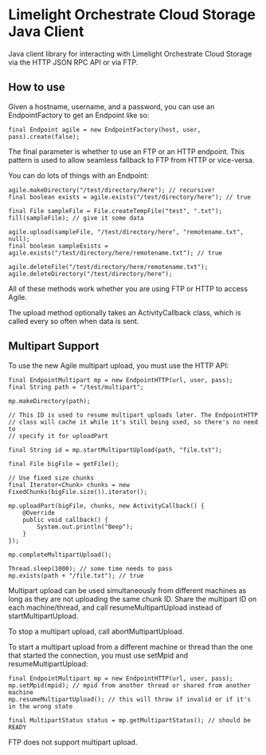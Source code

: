 Limelight Orchestrate Cloud Storage Java Client
======================

Java client library for interacting with Limelight Orchestrate Cloud Storage via the HTTP JSON RPC API or via FTP.

How to use
----------

Given a hostname, username, and a password, you can use an EndpointFactory to get an Endpoint like so:

    final Endpoint agile = new EndpointFactory(host, user, pass).create(false);

The final parameter is whether to use an FTP or an HTTP endpoint. This pattern is used to allow seamless fallback to FTP from HTTP or vice-versa.

You can do lots of things with an Endpoint:

    agile.makeDirectory("/test/directory/here"); // recursive!
    final boolean exists = agile.exists("/test/directory/here"); // true

    final File sampleFile = File.createTempFile("test", ".txt");
    fill(sampleFile); // give it some data

    agile.upload(sampleFile, "/test/directory/here", "remotename.txt", null);
    final boolean sampleExists = agile.exists("/test/directory/here/remotename.txt"); // true

    agile.deleteFile("/test/directory/here/remotename.txt");
    agile.deleteDirectory("/test/directory/here");

All of these methods work whether you are using FTP or HTTP to access Agile.

The upload method optionally takes an ActivityCallback class, which is called every so often when data is sent.

Multipart Support
-----------------

To use the new Agile multipart upload, you must use the HTTP API:

    final EndpointMultipart mp = new EndpointHTTP(url, user, pass);
    final String path = "/test/multipart";

    mp.makeDirectory(path);

    // This ID is used to resume multipart uploads later. The EndpointHTTP
    // class will cache it while it's still being used, so there's no need to
    // specify it for uploadPart

    final String id = mp.startMultipartUpload(path, "file.txt");

    final File bigFile = getFile();

    // Use fixed size chunks
    final Iterator<Chunk> chunks = new FixedChunks(bigFile.size()).iterator();

    mp.uploadPart(bigFile, chunks, new ActivityCallback() {
        @Override
        public void callback() {
            System.out.println("Beep");
        }
    });

    mp.completeMultipartUpload();

    Thread.sleep(1000); // some time needs to pass
    mp.exists(path + "/file.txt"); // true

Multipart upload can be used simultaneously from different machines as long as they are not uploading the same chunk ID. Share the multipart ID on each machine/thread, and call resumeMultipartUpload instead of startMultipartUpload.

To stop a multipart upload, call abortMultipartUpload.

To start a multipart upload from a different machine or thread than the one that started the connection, you must use setMpid and resumeMultipartUpload:

    final EndpointMultipart mp = new EndpointHTTP(url, user, pass);
    mp.setMpid(mpid); // mpid from another thread or shared from another machine
    mp.resumeMultipartUpload(); // this will throw if invalid or if it's in the wrong state

    final MultipartStatus status = mp.getMultipartStatus(); // should be READY

FTP does not support multipart upload.

